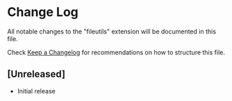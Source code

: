 # Change Log

All notable changes to the "fileutils" extension will be documented in this file.

Check [Keep a Changelog](http://keepachangelog.com/) for recommendations on how to structure this file.

## [Unreleased]

- Initial release
